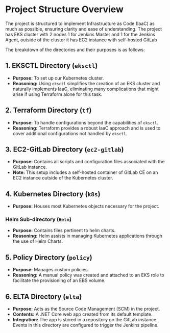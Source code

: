 # Project Structure Overview

The project is structured to implement Infrastructure as Code (IaaC) as much as possible, ensuring clarity and ease of understanding.
The project has EKS cluster with 2 nodes 1 for Jenkins Master and 1 for the Jenkins Agent, outside of the cluster it has EC2 instance with self-hosted GitLab 


The breakdown of the directories and their purposes is as follows:

## 1. EKSCTL Directory (`eksctl`)

- **Purpose:** To set up our Kubernetes cluster.
- **Reasoning:** Using `eksctl` simplifies the creation of an EKS cluster and naturally implements IaaC, eliminating many complications that might arise if using Terraform alone for this task.

## 2. Terraform Directory (`tf`)

- **Purpose:** To handle configurations beyond the capabilities of `eksctl`.
- **Reasoning:** Terraform provides a robust IaaC approach and is used to cover additional configurations not handled by `eksctl`.

## 3. EC2-GitLab Directory (`ec2-gitlab`)

- **Purpose:** Contains all scripts and configuration files associated with the GitLab instance.
- **Note:** This setup includes a self-hosted container of GitLab CE on an EC2 instance outside of the Kubernetes cluster.

## 4. Kubernetes Directory (`k8s`)

- **Purpose:** Houses most Kubernetes objects necessary for the project.
  
### Helm Sub-directory (`Helm`)
  
- **Purpose:** Contains files pertinent to helm charts.
- **Reasoning:** Helm assists in managing Kubernetes applications through the use of Helm Charts.

## 5. Policy Directory (`policy`)

- **Purpose:** Manages custom policies.
- **Reasoning:** A manual policy was created and attached to an EKS role to facilitate the provisioning of an EBS volume.

## 6. ELTA Directory (`elta`)

- **Purpose:** Acts as the Source Code Management (SCM) in the project.
- **Contents:** A .NET Core web app created from its default template.
- **Integration:** The app is stored in a repository on the GitLab instance. Events in this directory are configured to trigger the Jenkins pipeline.

